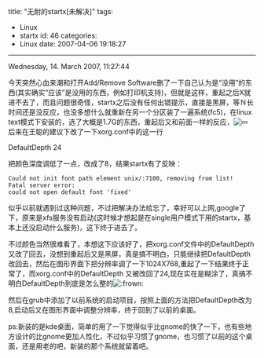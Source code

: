 title: "无耐的startx[未解决]"
tags:
  - Linux
  - startx
id: 46
categories:
  - Linux
date: 2007-04-06 19:18:27
---

Wednesday, 14\. March 2007, 11:27:44


今天突然心血来潮和打开Add/Remove Software删了一下自己认为是“没用”的东西(其实确实“应该”是没用的东西，例如打印机支持)，但就是这样，重起之后X就进不去了，而且问题很奇怪，startx之后没有任何出错提示，直接是黑屏，等Ｎ长时间还是没反应，也没多想什么就重新在另一个分区装了一遍系统(fc5)，在linux text模式下安装的，选了大概是1.7G的东西，重起后又和前面一样的反应，![:zzz:](/community/graphics/smilies/zzz.gif) 
后来在王聪的建议下改了一下xorg.conf中的这一行

DefaultDepth     24

把颜色深度调低了一点，改成了8，结果startx有了反映：

	Could not init font path element unix/:7100, removing from list!
	Fatal server error:
	could not open default font 'fixed'

似乎以前就遇到过这种问题，不过把解决办法给忘了，幸好可以上网,google了下，原来是xfs服务没有启动(这时候才想起是在single用户模式下用的startx，基本上还没启动什么服务)，这下终于进去了。

不过颜色当然很难看了，本想这下应该好了，把xorg.conf文件中的DefaultDepth又改了回去，没想到重起后又是黑屏，真是搞不明白，只能继续把DefaultDepth改回去，然后在图形界面下把分辨率调了一下1024X768,重起了一下结果终于正常了，而xorg.conf中的DefaultDepth 又被改回了24,现在实在是糊涂了，真搞不明白DefaultDepth到底是怎么整的![:frown:](/community/graphics/smilies/frown.gif)

然后在grub中添加了以前系统的启动项目，按照上面的方法把DefaultDepth改为8,启动后又在图形界面中调整分辨率，终于回到了以前的桌面。

ps:新装的是kde桌面，简单的用了一下觉得似乎比gnome的快了一下，也有些地方设计的比gnome更加人性化，不过似乎习惯了gnome，也习惯了以前的这个桌面，还是用老的吧，新装的那个系统就留着吧。
